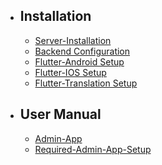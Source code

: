 - ## Installation
    - [Server-Installation](/{{route}}/{{version}}/server-setup)
    - [Backend Configuration](/{{route}}/{{version}}/backend-setup)
    <!-- - [Native-Android Setup](/{{route}}/{{version}}/android-setup) -->
    <!-- - [Native-Ios Setup](/{{route}}/{{version}}/ios-setup) -->
    <!-- - [Native-App-Translation Setup](/{{route}}/{{version}}/translation-setup) -->
    - [Flutter-Android Setup](/{{route}}/{{version}}/flutter-android-setup)
    - [Flutter-IOS Setup](/{{route}}/{{version}}/flutter-ios-setup)
    - [Flutter-Translation Setup](/{{route}}/{{version}}/flutter-translation-setup)



- ## User Manual
    - [Admin-App](/{{route}}/{{version}}/admin-user-manual)
    - [Required-Admin-App-Setup](/{{route}}/{{version}}/required-setup)

